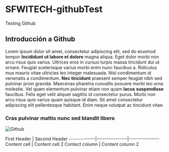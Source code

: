 # SFWITECH-githubTest
 Testing Github

## Introducción a Github

Lorem ipsum dolor sit amet, consectetur adipiscing elit, sed do eiusmod tempor **Incididunt ut labore et dolore** magna aliqua. Eget dolor morbi non arcu risus quis varius. Ultrices eros in cursus turpis massa tincidunt dui ut ornare. Feugiat scelerisque varius morbi enim nunc faucibus a. Ridiculus mus mauris vitae ultricies leo integer malesuada. Nisl condimentum id venenatis a condimentum. __Nec tincidunt__ praesent semper feugiat nibh sed pulvinar proin gravida. Maecenas pharetra convallis posuere morbi leo urna molestie. Vel quam elementum pulvinar etiam non quam **lacus suspendisse** faucibus. Felis eget velit aliquet sagittis id consectetur purus. Morbi non arcu risus quis varius quam quisque id diam. Sit amet consectetur adipiscing elit pellentesque habitant. Enim neque volutpat ac tincidunt vitae.

### Cras pulvinar mattis nunc sed blandit libero

![Github](img/mark-github.png=60x60)


 First Header  | Second Header
 -------------|---------------|---------------
 Content cell | Content cell 2
 Contect column | Content column 2 
